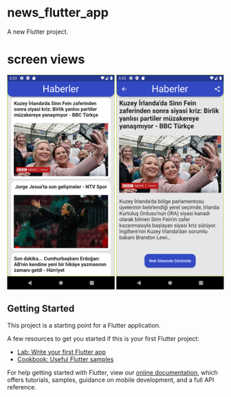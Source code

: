 # news_flutter_app

A new Flutter project.

# screen views

<img src = "https://github.com/cemsarikaya/news_flutter_app/blob/master/assets/images/Screenshot_1652099613.png" width="250"> <img src = "https://github.com/cemsarikaya/news_flutter_app/blob/master/assets/images/Screenshot_1652099616.png" width="250">


## Getting Started

This project is a starting point for a Flutter application.

A few resources to get you started if this is your first Flutter project:

- [Lab: Write your first Flutter app](https://flutter.dev/docs/get-started/codelab)
- [Cookbook: Useful Flutter samples](https://flutter.dev/docs/cookbook)

For help getting started with Flutter, view our
[online documentation](https://flutter.dev/docs), which offers tutorials,
samples, guidance on mobile development, and a full API reference.
